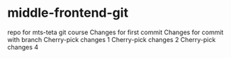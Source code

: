 # middle-frontend-git
repo for mts-teta git course
Changes for first commit
Changes for commit with branch
Cherry-pick changes 1
Cherry-pick changes 2
Cherry-pick changes 4
